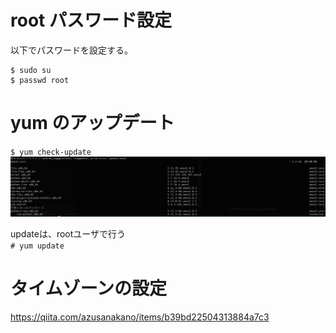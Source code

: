 # root パスワード設定
以下でパスワードを設定する。  
```
$ sudo su
$ passwd root
```

# yum のアップデート
`$ yum check-update`  
![実行結果](2019-12-07-17-08-59.png)  

updateは、rootユーザで行う  
`# yum update`  

# タイムゾーンの設定
https://qiita.com/azusanakano/items/b39bd22504313884a7c3